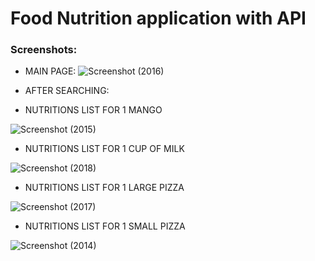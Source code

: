 <h1>Food Nutrition application with API</h1>

<h3>Screenshots:</h3>

- MAIN PAGE:
![Screenshot (2016)](https://user-images.githubusercontent.com/63870023/157094463-6d9c48da-463e-401f-ace3-9d0cb4c5baeb.png)

- AFTER SEARCHING:
- NUTRITIONS LIST FOR 1 MANGO

![Screenshot (2015)](https://user-images.githubusercontent.com/63870023/157094609-49fd2f71-c63f-476e-8277-fa19fe457b7f.png)
- NUTRITIONS LIST FOR 1 CUP OF MILK

![Screenshot (2018)](https://user-images.githubusercontent.com/63870023/157095616-b3df26c1-2cf4-47b7-adbe-e0b39d200f00.png)
- NUTRITIONS LIST FOR 1 LARGE PIZZA

![Screenshot (2017)](https://user-images.githubusercontent.com/63870023/157095492-6438a41d-b54b-485c-bb37-1eb5612c752e.png)

- NUTRITIONS LIST FOR 1 SMALL PIZZA

![Screenshot (2014)](https://user-images.githubusercontent.com/63870023/157094842-800cb2b6-f22e-4e73-a520-2272eee653d3.png)
